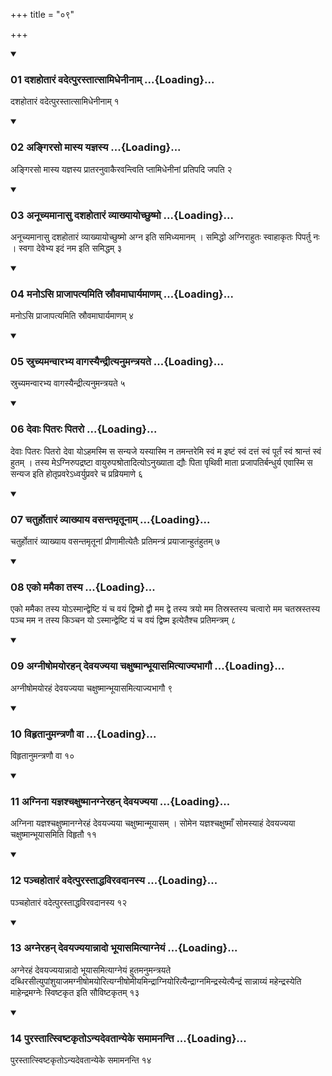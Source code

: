 +++
title = "०९"

+++

<div class="js_include" includetitle="true" newlevelforh1="3" unfilled="" url="/vedAH_yajuH/taittirIyam/sUtram/ApastambaH/shrautam/vishvAsa-prastutiH/04/09/01_dashahotAraM_vadetpurastAtsAmidhenInAm.md">
<details open><summary><h3>01 दशहोतारं वदेत्पुरस्तात्सामिधेनीनाम् ...{Loading}...</h3></summary>

दशहोतारं वदेत्पुरस्तात्सामिधेनीनाम् १
</details>
</div>


<div class="js_include" includetitle="true" newlevelforh1="3" unfilled="" url="/vedAH_yajuH/taittirIyam/sUtram/ApastambaH/shrautam/vishvAsa-prastutiH/04/09/02_angiraso_mAsya_yajnasya.md">
<details open><summary><h3>02 अङ्गिरसो मास्य यज्ञस्य ...{Loading}...</h3></summary>

अङ्गिरसो मास्य यज्ञस्य प्रातरनुवाकैरवन्त्विति प्तामिधेनीनां प्रतिपदि जपति २
</details>
</div>


<div class="js_include" includetitle="true" newlevelforh1="3" unfilled="" url="/vedAH_yajuH/taittirIyam/sUtram/ApastambaH/shrautam/vishvAsa-prastutiH/04/09/03_anUchyamAnAsu_dashahotAraM_vyAkhyAyochChuShmo.md">
<details open><summary><h3>03 अनूच्यमानासु दशहोतारं व्याख्यायोच्छुष्मो ...{Loading}...</h3></summary>

अनूच्यमानासु दशहोतारं व्याख्यायोच्छुष्मो अग्न इति समिध्यमानम् । समिद्धो अग्निराहुतः स्वाहाकृतः पिपर्तु नः । स्वगा देवेभ्य इदं नम इति समिद्धम् ३
</details>
</div>


<div class="js_include" includetitle="true" newlevelforh1="3" unfilled="" url="/vedAH_yajuH/taittirIyam/sUtram/ApastambaH/shrautam/vishvAsa-prastutiH/04/09/04_mano-si_prAjApatyamiti_srauvamAghAryamANam.md">
<details open><summary><h3>04 मनोऽसि प्राजापत्यमिति स्रौवमाघार्यमाणम् ...{Loading}...</h3></summary>

मनोऽसि प्राजापत्यमिति स्रौवमाघार्यमाणम् ४
</details>
</div>


<div class="js_include" includetitle="true" newlevelforh1="3" unfilled="" url="/vedAH_yajuH/taittirIyam/sUtram/ApastambaH/shrautam/vishvAsa-prastutiH/04/09/05_sruchyamanvArabhya_vAgasyaindrItyanumantrayate.md">
<details open><summary><h3>05 स्रुच्यमन्वारभ्य वागस्यैन्द्रीत्यनुमन्त्रयते ...{Loading}...</h3></summary>

स्रुच्यमन्वारभ्य वागस्यैन्द्रीत्यनुमन्त्रयते ५
</details>
</div>


<div class="js_include" includetitle="true" newlevelforh1="3" unfilled="" url="/vedAH_yajuH/taittirIyam/sUtram/ApastambaH/shrautam/vishvAsa-prastutiH/04/09/06_devAH_pitaraH_pitaro.md">
<details open><summary><h3>06 देवाः पितरः पितरो ...{Loading}...</h3></summary>

देवाः पितरः पितरो देवा योऽहमस्मि स सन्यजे यस्यास्मि न तमन्तरेमि स्वं म इष्टं स्वं दत्तं स्वं पूर्तं स्वं श्रान्तं स्वं हुतम् । तस्य मेऽग्निरुपद्रष्टा वायुरुपश्रोतादित्योऽनुख्याता द्यौः पिता पृथिवी माता प्रजापतिर्बन्धुर्य एवास्मि स सन्यज इति होतृप्रवरेऽध्वर्युप्रवरे च प्रव्रियमाणे ६
</details>
</div>


<div class="js_include" includetitle="true" newlevelforh1="3" unfilled="" url="/vedAH_yajuH/taittirIyam/sUtram/ApastambaH/shrautam/vishvAsa-prastutiH/04/09/07_chaturhotAraM_vyAkhyAya_vasantamRtUnAm.md">
<details open><summary><h3>07 चतुर्होतारं व्याख्याय वसन्तमृतूनाम् ...{Loading}...</h3></summary>

चतुर्होतारं व्याख्याय वसन्तमृतूनां प्रीणामीत्येतैः प्रतिमन्त्रं प्रयाजान्हुतंहुतम् ७
</details>
</div>


<div class="js_include" includetitle="true" newlevelforh1="3" unfilled="" url="/vedAH_yajuH/taittirIyam/sUtram/ApastambaH/shrautam/vishvAsa-prastutiH/04/09/08_eko_mamaikA_tasya.md">
<details open><summary><h3>08 एको ममैका तस्य ...{Loading}...</h3></summary>

एको ममैका तस्य योऽस्मान्द्वेष्टि यं च वयं द्विष्मो द्वौ मम द्वे तस्य त्रयो मम तिस्रस्तस्य चत्वारो मम चतस्रस्तस्य पञ्च मम न तस्य किञ्चन यो ऽस्मान्द्वेष्टि यं च वयं द्विष्म इत्येतैश्च प्रतिमन्त्रम् ८
</details>
</div>


<div class="js_include" includetitle="true" newlevelforh1="3" unfilled="" url="/vedAH_yajuH/taittirIyam/sUtram/ApastambaH/shrautam/vishvAsa-prastutiH/04/09/09_agnIShomayorahan_devayajyayA_chaxuShmAnbhUyAsamityAjyabhAgau.md">
<details open><summary><h3>09 अग्नीषोमयोरहन् देवयज्यया चक्षुष्मान्भूयासमित्याज्यभागौ ...{Loading}...</h3></summary>

अग्नीषोमयोरहं देवयज्यया चक्षुष्मान्भूयासमित्याज्यभागौ ९
</details>
</div>


<div class="js_include" includetitle="true" newlevelforh1="3" unfilled="" url="/vedAH_yajuH/taittirIyam/sUtram/ApastambaH/shrautam/vishvAsa-prastutiH/04/09/10_vihRtAnumantraNau_vA.md">
<details open><summary><h3>10 विहृतानुमन्त्रणौ वा ...{Loading}...</h3></summary>

विहृतानुमन्त्रणौ वा १०
</details>
</div>


<div class="js_include" includetitle="true" newlevelforh1="3" unfilled="" url="/vedAH_yajuH/taittirIyam/sUtram/ApastambaH/shrautam/vishvAsa-prastutiH/04/09/11_agninA_yajnashchaxuShmAnagnerahan_devayajyayA.md">
<details open><summary><h3>11 अग्निना यज्ञश्चक्षुष्मानग्नेरहन् देवयज्यया ...{Loading}...</h3></summary>

अग्निना यज्ञश्चक्षुष्मानग्नेरहं देवयज्यया चक्षुष्मान्मूयासम् । सोमेन यज्ञश्चक्षुष्माँ सोमस्याहं देवयज्यया चक्षुष्मान्भूयासमिति विहृतौ ११
</details>
</div>


<div class="js_include" includetitle="true" newlevelforh1="3" unfilled="" url="/vedAH_yajuH/taittirIyam/sUtram/ApastambaH/shrautam/vishvAsa-prastutiH/04/09/12_panchahotAraM_vadetpurastAddhaviravadAnasya.md">
<details open><summary><h3>12 पञ्चहोतारं वदेत्पुरस्ताद्धविरवदानस्य ...{Loading}...</h3></summary>

पञ्चहोतारं वदेत्पुरस्ताद्धविरवदानस्य १२
</details>
</div>


<div class="js_include" includetitle="true" newlevelforh1="3" unfilled="" url="/vedAH_yajuH/taittirIyam/sUtram/ApastambaH/shrautam/vishvAsa-prastutiH/04/09/13_agnerahan_devayajyayAnnAdo_bhUyAsamityAgneyaM.md">
<details open><summary><h3>13 अग्नेरहन् देवयज्ययान्नादो भूयासमित्याग्नेयं ...{Loading}...</h3></summary>

अग्नेरहं देवयज्ययान्नादो भूयासमित्याग्नेयं हुतमनुमन्त्रयते दब्धिरसीत्युपांशुयाजमग्नीषोमयोरित्यग्नीषोमीयमिन्द्राग्नियोरित्यैन्द्राग्नमिन्द्रस्येत्यैन्द्रं सान्नाय्यं महेन्द्रस्येति माहेन्द्रमग्नेः स्विष्टकृत इति सौविष्टकृतम् १३
</details>
</div>


<div class="js_include" includetitle="true" newlevelforh1="3" unfilled="" url="/vedAH_yajuH/taittirIyam/sUtram/ApastambaH/shrautam/vishvAsa-prastutiH/04/09/14_purastAtsviShTakRto-nyadevatAnyeke_samAmananti.md">
<details open><summary><h3>14 पुरस्तात्स्विष्टकृतोऽन्यदेवतान्येके समामनन्ति ...{Loading}...</h3></summary>

पुरस्तात्स्विष्टकृतोऽन्यदेवतान्येके समामनन्ति १४
</details>
</div>


